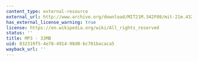 ```yaml
---
content_type: external-resource
external_url: http://www.archive.org/download/MIT21M.342F08/mit-21m.432-f08-flex_fje.mp3
has_external_license_warning: true
license: https://en.wikipedia.org/wiki/All_rights_reserved
status: ''
title: MP3 - 33MB
uid: 832319f5-4e78-4914-98d0-bc701bacaca5
wayback_url: ''
---
```


